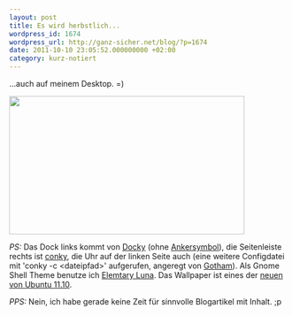 ```yaml
---
layout: post
title: Es wird herbstlich...
wordpress_id: 1674
wordpress_url: http://ganz-sicher.net/blog/?p=1674
date: 2011-10-10 23:05:52.000000000 +02:00
category: kurz-notiert
---
```

...auch auf meinem Desktop. =)

<a href="/wp-content/uploads/herbst.png"><img src="/wp-content/uploads/herbst.png" alt="" width="425" height="250" /></a>

*PS:* Das Dock links kommt von <a href="https://launchpad.net/docky">Docky</a> (ohne <a href="http://forum.ubuntuusers.de/topic/docky-anker-entfernen/">Ankersymbol</a>), die Seitenleiste rechts ist <a href="http://ganz-sicher.net/blog/tutorials-tipps/gnome-3-und-conky/">conky</a>, die Uhr auf der linken Seite auch (eine weitere Configdatei mit 'conky -c &lt;dateipfad&gt;' aufgerufen, angeregt von <a href="http://psyjunta.deviantart.com/art/Gotham-Conky-config-205465419">Gotham</a>). Als Gnome Shell Theme benutze ich <a href="http://half-left.deviantart.com/art/GNOME-Shell-Elementary-Luna-251149793">Elemtary Luna</a>. Das Wallpaper ist eines der <a href="http://www.omgubuntu.co.uk/2011/09/ubuntu-11-10-wallpapers-download/">neuen von Ubuntu 11.10</a>.

*PPS:* Nein, ich habe gerade keine Zeit für sinnvolle Blogartikel mit Inhalt. ;p
